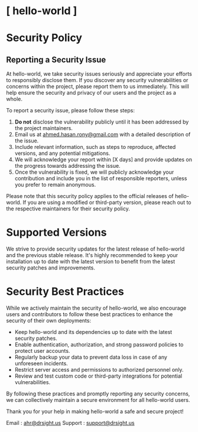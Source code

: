 # [ hello-world ]

# Security Policy

## Reporting a Security Issue

At hello-world, we take security issues seriously and appreciate your efforts to responsibly disclose them. If you discover any security vulnerabilities or concerns within the project, please report them to us immediately. This will help ensure the security and privacy of our users and the project as a whole.

To report a security issue, please follow these steps:

1. **Do not** disclose the vulnerability publicly until it has been addressed by the project maintainers.
2. Email us at [ahmed.hasan.rony@gmail.com](mailto:ahmed.hasan.rony@gmail.com) with a detailed description of the issue.
3. Include relevant information, such as steps to reproduce, affected versions, and any potential mitigations.
4. We will acknowledge your report within [X days] and provide updates on the progress towards addressing the issue.
5. Once the vulnerability is fixed, we will publicly acknowledge your contribution and include you in the list of responsible reporters, unless you prefer to remain anonymous.

Please note that this security policy applies to the official releases of hello-world. If you are using a modified or third-party version, please reach out to the respective maintainers for their security policy.

# Supported Versions

We strive to provide security updates for the latest release of hello-world and the previous stable release. It's highly recommended to keep your installation up to date with the latest version to benefit from the latest security patches and improvements.

# Security Best Practices

While we actively maintain the security of hello-world, we also encourage users and contributors to follow these best practices to enhance the security of their own deployments:

- Keep hello-world and its dependencies up to date with the latest security patches.
- Enable authentication, authorization, and strong password policies to protect user accounts.
- Regularly backup your data to prevent data loss in case of any unforeseen incidents.
- Restrict server access and permissions to authorized personnel only.
- Review and test custom code or third-party integrations for potential vulnerabilities.

By following these practices and promptly reporting any security concerns, we can collectively maintain a secure environment for all hello-world users.

Thank you for your help in making hello-world a safe and secure project!

Email : [ahr@drsight.us](mailto:ahr@drsight.us)
Support : [support@drsight.us](mailto:support@drsight.us)


